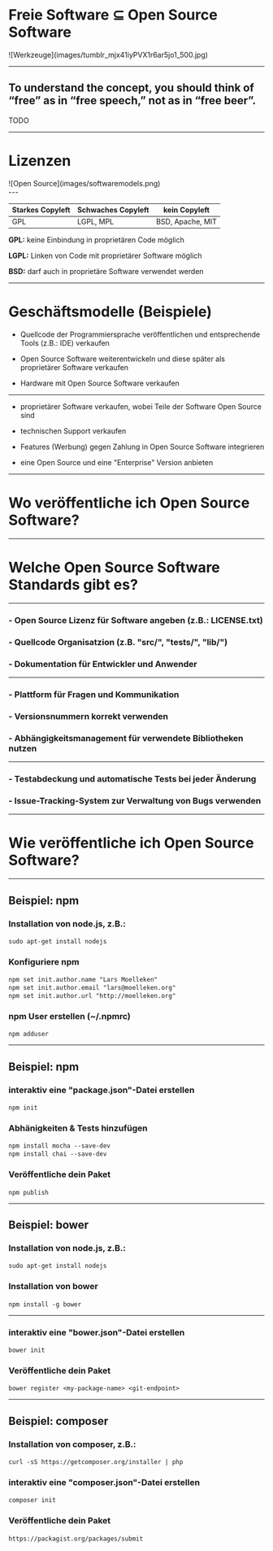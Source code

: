 # Freie Software ⊆ Open Source Software

<div class="width_img_wrapper_60">
  ![Werkzeuge](images/tumblr_mjx41iyPVX1r6ar5jo1_500.jpg)
</div>

---

## To understand the concept, you should think of “free” as in “free speech,” not as in “free beer”.

TODO

---
<!-- .slide: data-background="images/backgrounds/shutterstock_200991887_B.jpg" data-state="inverted" -->

# Lizenzen

<div class="width_img_wrapper_70">
  ![Open Source](images/softwaremodels.png)
</div>
---

| Starkes Copyleft    | Schwaches Copyleft  | kein Copyleft     |
|---------------------|---------------------|-------------------|
| GPL                 | LGPL, MPL           | BSD, Apache, MIT  |

<strong>GPL:</strong> keine Einbindung in proprietären Code möglich

<strong>LGPL:</strong> Linken von Code mit proprietärer Software möglich

<strong>BSD:</strong> darf auch in proprietäre Software verwendet werden

---

# Geschäftsmodelle (Beispiele)

- Quellcode der Programmiersprache veröffentlichen und entsprechende Tools (z.B.: IDE) verkaufen

- Open Source Software weiterentwickeln und diese später als proprietärer Software verkaufen

- Hardware mit Open Source Software verkaufen

---

- proprietärer Software verkaufen, wobei Teile der Software Open Source sind

- technischen Support verkaufen

- Features (Werbung) gegen Zahlung in Open Source Software integrieren

- eine Open Source und eine "Enterprise" Version anbieten

---
<!-- .slide: data-background="images/backgrounds/terminal.jpg" data-state="inverted faded grayscaled" -->

# Wo veröffentliche ich Open Source Software?

---
<!-- .slide: data-background="images/reactions/tumblr_inline_mmrb6wlC0g1qz4rgp.gif" data-state="inverted faded" -->

# Welche Open Source Software Standards gibt es?

---
<!-- .slide: data-background="images/backgrounds/terminal.jpg" data-state="inverted faded grayscaled" -->

<h3 class="fragment">
  - Open Source <span class="highlight">Lizenz</span> für Software angeben (z.B.: LICENSE.txt)
</h3>

<h3 class="fragment">
  - <span class="highlight">Quellcode Organisatzion</span> (z.B. "src/", "tests/", "lib/")
</h3>

<h3 class="fragment">
  - <span class="highlight">Dokumentation</span> für Entwickler und Anwender
</h3>

---
<!-- .slide: data-background="images/backgrounds/terminal.jpg" data-state="inverted faded grayscaled" -->

<h3 class="fragment">
  - Plattform für Fragen und <span class="highlight">Kommunikation</span>
</h3>

<h3 class="fragment">
  - <span class="highlight">Versionsnummern</span> korrekt verwenden
</h3>

<h3 class="fragment">
  - <span class="highlight">Abhängigkeitsmanagement</span> für verwendete Bibliotheken nutzen
</h3>

---
<!-- .slide: data-background="images/backgrounds/terminal.jpg" data-state="inverted faded grayscaled" -->

<h3 class="fragment">
  - <span class="highlight">Testabdeckung</span> und automatische Tests bei jeder Änderung
</h3>

<h3 class="fragment">
  - <span class="highlight">Issue-Tracking-System</span> zur Verwaltung von Bugs verwenden
</h3>

---
<!-- .slide: data-background="images/reactions/hM9lqGh.gif" data-state="inverted faded grayscaled" -->

# Wie veröffentliche ich Open Source Software?

---
## Beispiel: <span class="highlight">npm</span>

### Installation von node.js, z.B.:
    sudo apt-get install nodejs

### Konfiguriere npm
    npm set init.author.name "Lars Moelleken"
    npm set init.author.email "lars@moelleken.org"
    npm set init.author.url "http://moelleken.org"

### npm User erstellen (~/.npmrc)
    npm adduser

---
## Beispiel: <span class="highlight">npm</span>

### interaktiv eine "package.json"-Datei erstellen
    npm init

### Abhänigkeiten & Tests hinzufügen
    npm install mocha --save-dev
    npm install chai --save-dev

### Veröffentliche dein Paket
    npm publish

---
## Beispiel: <span class="highlight">bower</span>

### Installation von node.js, z.B.:
    sudo apt-get install nodejs

### Installation von <span class="highlight">bower</span>
    npm install -g bower

---

### interaktiv eine "bower.json"-Datei erstellen
    bower init

### Veröffentliche dein Paket
    bower register <my-package-name> <git-endpoint>

---
## Beispiel: <span class="highlight">composer</span>

### Installation von composer, z.B.:
    curl -sS https://getcomposer.org/installer | php

### interaktiv eine "composer.json"-Datei erstellen
    composer init

### Veröffentliche dein Paket
    https://packagist.org/packages/submit


